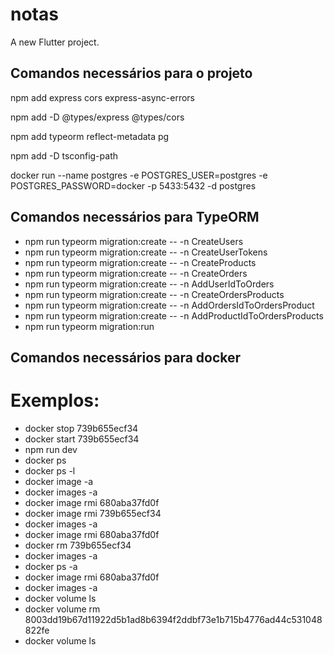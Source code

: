 # notas

A new Flutter project.

## Comandos necessários para o projeto

npm add express cors express-async-errors

npm add -D @types/express @types/cors

npm add typeorm reflect-metadata pg

npm add -D tsconfig-path

docker run --name postgres -e POSTGRES_USER=postgres -e POSTGRES_PASSWORD=docker -p 5433:5432 -d postgres

## Comandos necessários para TypeORM
<ul>
  <li>npm run typeorm migration:create -- -n CreateUsers
</li>
  <li>npm run typeorm migration:create -- -n CreateUserTokens
</li>
  <li>npm run typeorm migration:create -- -n CreateProducts
</li>
  <li>npm run typeorm migration:create -- -n CreateOrders
</li>
  <li>npm run typeorm migration:create -- -n AddUserIdToOrders
</li>
  <li>npm run typeorm migration:create -- -n CreateOrdersProducts
</li>

<li>npm run typeorm migration:create -- -n AddOrdersIdToOrdersProduct
</li>
  <li>npm run typeorm migration:create -- -n AddProductIdToOrdersProducts
</li>
  <li>npm run typeorm migration:run
</li>
</ul>


## Comandos necessários para docker


<h1>Exemplos:</h1>
<ul>
  <li>docker stop 739b655ecf34
</li>
  <li>docker start 739b655ecf34
</li>
  <li>npm run dev
</li>
  <li>docker ps
</li>
<li>docker ps -l
</li>
<li>docker image -a
</li>
<li>docker images -a
</li>
<li>docker image rmi 680aba37fd0f
</li>
<li>docker image rmi 739b655ecf34
</li>
<li>docker images -a
</li>
<li>docker image rmi 680aba37fd0f
</li>
<li>docker rm 739b655ecf34
</li>
<li>docker images -a
</li>
<li>docker ps -a
</li>
<li>docker image rmi 680aba37fd0f
</li>
<li>docker images -a
</li>
<li>docker volume ls
</li>
<li>docker volume rm 8003dd19b67d11922d5b1ad8b6394f2ddbf73e1b715b4776ad44c531048822fe
</li>
<li>docker volume ls
</li>
</ul>





















